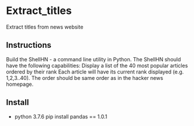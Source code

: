 # Extract_titles
Extract titles from news website

## Instructions
Build the ShellHN - a command line utility in Python.
The ShellHN should have the following capabilities:
Display a list of the 40 most popular articles ordered by their rank
Each article will have its current rank displayed (e.g. 1,2,3..40).
The order should be same order as in the hacker news homepage.

## Install
- python 3.7.6
pip install pandas == 1.0.1
